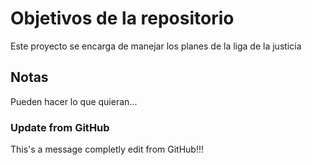 # Objetivos de la repositorio

Este proyecto se encarga de manejar los planes de la liga de la justicia


## Notas
Pueden hacer lo que quieran...

### Update from GitHub
This's a message completly edit from GitHub!!!
